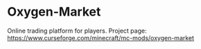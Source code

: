 # Oxygen-Market
Online trading platform for players.
Project page: https://www.curseforge.com/minecraft/mc-mods/oxygen-market